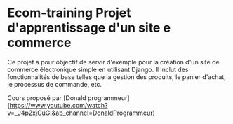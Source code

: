 # Ecom-training Projet d'apprentissage d'un site e commerce

Ce projet a pour objectif de servir d'exemple pour la création d'un site de commerce électronique simple en utilisant Django. 
Il inclut des fonctionnalités de base telles que la gestion des produits, le panier d'achat, le processus de commande, etc.

Cours proposé par  [Donald programmeur] (https://www.youtube.com/watch?v=_J4p2xjGuGI&ab_channel=DonaldProgrammeur)

